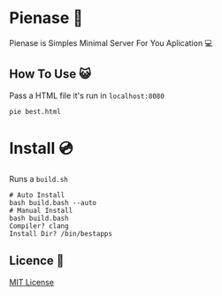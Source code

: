 # Pienase 🍍
Pienase is Simples Minimal Server For You Aplication 💻

## How To Use 😺

Pass a HTML file it's run in `localhost:8080`
```
pie best.html
```

# Install 💿

Runs a `build.sh`

```
# Auto Install
bash build.bash --auto
# Manual Install
bash build.bash
Compiler? clang
Install Dir? /bin/bestapps
```

## Licence 📄
[MIT License](https://github.com/gatulindu/pienase/blob/main/LICENSE)

